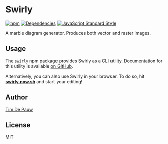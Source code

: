 # Swirly

[![npm](https://img.shields.io/npm/v/swirly.svg)](https://www.npmjs.com/package/swirly) [![Dependencies](https://img.shields.io/david/timdp/swirly.svg)](https://david-dm.org/timdp/swirly) [![JavaScript Standard Style](https://img.shields.io/badge/code%20style-standard-brightgreen.svg)](https://standardjs.com/)

A marble diagram generator. Produces both vector and raster images.

## Usage

The `swirly` npm package provides Swirly as a CLI utility. Documentation for
this utility is available [on GitHub](https://github.com/timdp/swirly).

Alternatively, you can also use Swirly in your browser. To do so, hit
[**swirly.now.sh**](https://swirly.now.sh/) and start your editing!

## Author

[Tim De Pauw](https://tmdpw.eu/)

## License

MIT
